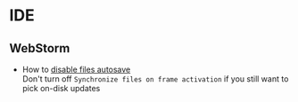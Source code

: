 # IDE

## WebStorm

* How to [disable files autosave](https://intellij-support.jetbrains.com/hc/en-us/community/posts/207054215-Disabling-autosave)
    <br />Don't turn off `Synchronize files on frame activation` if you still want to pick on-disk updates 
